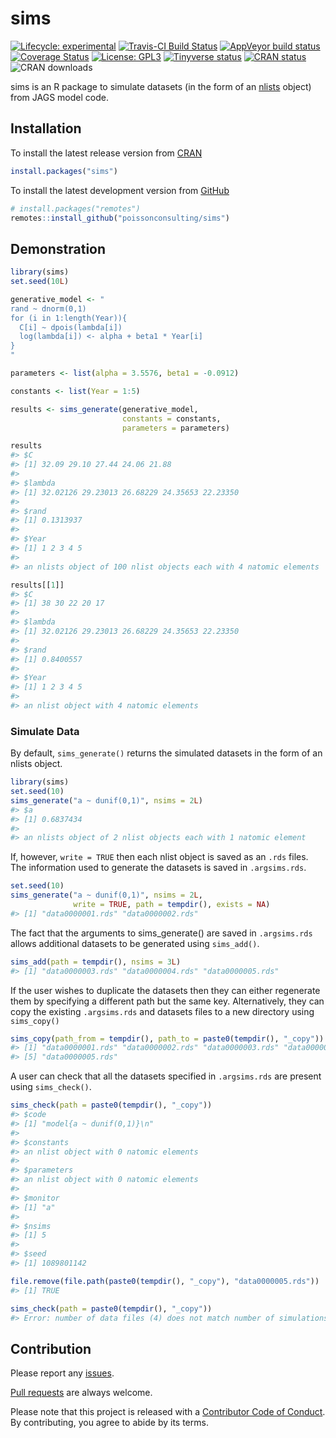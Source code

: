
<!-- README.md is generated from README.Rmd. Please edit that file -->

# sims

<!-- badges: start -->

[![Lifecycle:
experimental](https://img.shields.io/badge/lifecycle-experimental-orange.svg)](https://www.tidyverse.com/lifecycle/#experimental)
[![Travis-CI Build
Status](https://travis-ci.com/poissonconsulting/sims.svg?branch=master)](https://travis-ci.com/poissonconsulting/sims)
[![AppVeyor build
status](https://ci.appveyor.com/api/projects/status/github/poissonconsulting/sims?branch=master&svg=true)](https://ci.appveyor.com/project/poissonconsulting/sims)
[![Coverage
Status](https://img.shields.io/codecov/c/github/poissonconsulting/sims/master.svg)](https://codecov.io/github/poissonconsulting/sims?branch=master)
[![License:
GPL3](https://img.shields.io/badge/License-GPL3-blue.svg)](https://www.gnu.org/licenses/gpl-3.0.html)
[![Tinyverse
status](https://tinyverse.netlify.com/badge/sims)](https://CRAN.R-project.org/package=sims)
[![CRAN
status](https://www.r-pkg.org/badges/version/sims)](https://cran.r-project.org/package=sims)
![CRAN downloads](http://cranlogs.r-pkg.org/badges/sims)
<!-- badges: end -->

sims is an R package to simulate datasets (in the form of an
[nlists](https://github.com/poissonconsulting/nlist) object) from JAGS
model code.

## Installation

To install the latest release version from
[CRAN](https://cran.r-project.org)

``` r
install.packages("sims")
```

To install the latest development version from
[GitHub](https://github.com/poissonconsulting/sims)

``` r
# install.packages("remotes")
remotes::install_github("poissonconsulting/sims")
```

## Demonstration

``` r
library(sims)
set.seed(10L)

generative_model <- "
rand ~ dnorm(0,1)
for (i in 1:length(Year)){
  C[i] ~ dpois(lambda[i])
  log(lambda[i]) <- alpha + beta1 * Year[i]
}
"

parameters <- list(alpha = 3.5576, beta1 = -0.0912)

constants <- list(Year = 1:5)

results <- sims_generate(generative_model, 
                         constants = constants,
                         parameters = parameters)

results
#> $C
#> [1] 32.09 29.10 27.44 24.06 21.88
#> 
#> $lambda
#> [1] 32.02126 29.23013 26.68229 24.35653 22.23350
#> 
#> $rand
#> [1] 0.1313937
#> 
#> $Year
#> [1] 1 2 3 4 5
#> 
#> an nlists object of 100 nlist objects each with 4 natomic elements

results[[1]]
#> $C
#> [1] 38 30 22 20 17
#> 
#> $lambda
#> [1] 32.02126 29.23013 26.68229 24.35653 22.23350
#> 
#> $rand
#> [1] 0.8400557
#> 
#> $Year
#> [1] 1 2 3 4 5
#> 
#> an nlist object with 4 natomic elements
```

### Simulate Data

By default, `sims_generate()` returns the simulated datasets in the form
of an nlists object.

``` r
library(sims)
set.seed(10)
sims_generate("a ~ dunif(0,1)", nsims = 2L)
#> $a
#> [1] 0.6837434
#> 
#> an nlists object of 2 nlist objects each with 1 natomic element
```

If, however, `write = TRUE` then each nlist object is saved as an `.rds`
files. The information used to generate the datasets is saved in
`.argsims.rds`.

``` r
set.seed(10)
sims_generate("a ~ dunif(0,1)", nsims = 2L,
              write = TRUE, path = tempdir(), exists = NA)
#> [1] "data0000001.rds" "data0000002.rds"
```

The fact that the arguments to sims\_generate() are saved in
`.argsims.rds` allows additional datasets to be generated using
`sims_add()`.

``` r
sims_add(path = tempdir(), nsims = 3L)
#> [1] "data0000003.rds" "data0000004.rds" "data0000005.rds"
```

If the user wishes to duplicate the datasets then they can either
regenerate them by specifying a different path but the same key.
Alternatively, they can copy the existing `.argsims.rds` and datasets
files to a new directory using `sims_copy()`

``` r
sims_copy(path_from = tempdir(), path_to = paste0(tempdir(), "_copy"))
#> [1] "data0000001.rds" "data0000002.rds" "data0000003.rds" "data0000004.rds"
#> [5] "data0000005.rds"
```

A user can check that all the datasets specified in `.argsims.rds` are
present using `sims_check()`.

``` r
sims_check(path = paste0(tempdir(), "_copy"))
#> $code
#> [1] "model{a ~ dunif(0,1)}\n"
#> 
#> $constants
#> an nlist object with 0 natomic elements
#> 
#> $parameters
#> an nlist object with 0 natomic elements
#> 
#> $monitor
#> [1] "a"
#> 
#> $nsims
#> [1] 5
#> 
#> $seed
#> [1] 1089801142

file.remove(file.path(paste0(tempdir(), "_copy"), "data0000005.rds"))
#> [1] TRUE
```

``` r
sims_check(path = paste0(tempdir(), "_copy"))
#> Error: number of data files (4) does not match number of simulations (5)
```

## Contribution

Please report any
[issues](https://github.com/poissonconsulting/sims/issues).

[Pull requests](https://github.com/poissonconsulting/sims/pulls) are
always welcome.

Please note that this project is released with a [Contributor Code of
Conduct](https://github.com/poissonconsulting/sims/blob/master/CODE_OF_CONDUCT.md).
By contributing, you agree to abide by its terms.
